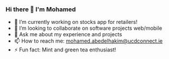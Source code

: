 ### Hi there 👋 I'm Mohamed

- 🔭 I’m currently working on stocks app for retailers!
- 👯 I’m looking to collaborate on software projects web/mobile 
- 💬 Ask me about my experience and projects
- 📫 How to reach me: mohamed.abedelhakim@ucdconnect.ie
- ⚡ Fun fact: Mint and green tea enthusiast!


<!--
**MohamedEl1/MohamedEl1** is a ✨ _special_ ✨ repository because its `README.md` (this file) appears on your GitHub profile.

Here are some ideas to get you started:


- 🌱 I’m currently learning ...
- 🤔 I’m looking for help with ...
-->


